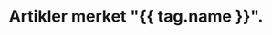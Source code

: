 ---
layout: blog_by_tag
title: 'Artikler merket "{{ tag.name }}".'
tag: jekyll
permalink: /jekyll/
---